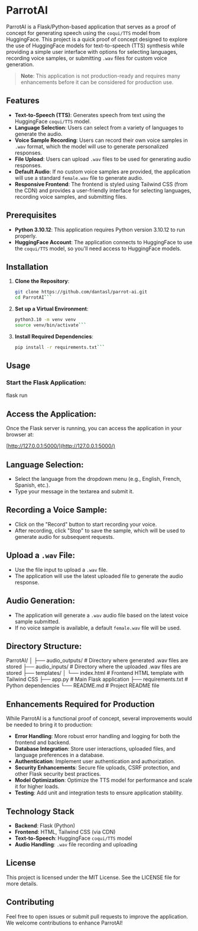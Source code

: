 # ParrotAI

ParrotAI is a Flask/Python-based application that serves as a proof of concept for generating speech using the `coqui/TTS` model from HuggingFace. This project is a quick proof of concept designed to explore the use of HuggingFace models for text-to-speech (TTS) synthesis while providing a simple user interface with options for selecting languages, recording voice samples, or submitting `.wav` files for custom voice generation.

> **Note**: This application is not production-ready and requires many enhancements before it can be considered for production use.

## Features

- **Text-to-Speech (TTS)**: Generates speech from text using the HuggingFace `coqui/TTS` model.
- **Language Selection**: Users can select from a variety of languages to generate the audio.
- **Voice Sample Recording**: Users can record their own voice samples in `.wav` format, which the model will use to generate personalized responses.
- **File Upload**: Users can upload `.wav` files to be used for generating audio responses.
- **Default Audio**: If no custom voice samples are provided, the application will use a standard `female.wav` file to generate audio.
- **Responsive Frontend**: The frontend is styled using Tailwind CSS (from the CDN) and provides a user-friendly interface for selecting languages, recording voice samples, and submitting files.

## Prerequisites

- **Python 3.10.12**: This application requires Python version 3.10.12 to run properly.
- **HuggingFace Account**: The application connects to HuggingFace to use the `coqui/TTS` model, so you'll need access to HuggingFace models.

## Installation

1. **Clone the Repository**:
   ```bash
   git clone https://github.com/dantasl/parrot-ai.git
   cd ParrotAI``` 
2. **Set up a Virtual Environment**:
    ```bash
    python3.10 -m venv venv
    source venv/bin/activate```
3. **Install Required Dependencies**:
    ```bash
    pip install -r requirements.txt```

## Usage

### Start the Flask Application:

flask run

## Access the Application:
Once the Flask server is running, you can access the application in your browser at:

[http://127.0.0.1:5000/](http://127.0.0.1:5000/)

## Language Selection:
- Select the language from the dropdown menu (e.g., English, French, Spanish, etc.).
- Type your message in the textarea and submit it.

## Recording a Voice Sample:
- Click on the "Record" button to start recording your voice.
- After recording, click "Stop" to save the sample, which will be used to generate audio for subsequent requests.

## Upload a `.wav` File:
- Use the file input to upload a `.wav` file.
- The application will use the latest uploaded file to generate the audio response.

## Audio Generation:
- The application will generate a `.wav` audio file based on the latest voice sample submitted.
- If no voice sample is available, a default `female.wav` file will be used.

## Directory Structure:

ParrotAI/
│
├── audio_outputs/            # Directory where generated .wav files are stored
├── audio_inputs/             # Directory where the uploaded .wav files are stored
├── templates/
│   └── index.html            # Frontend HTML template with Tailwind CSS
├── app.py                    # Main Flask application
├── requirements.txt          # Python dependencies
└── README.md                 # Project README file

## Enhancements Required for Production
While ParrotAI is a functional proof of concept, several improvements would be needed to bring it to production:

- **Error Handling**: More robust error handling and logging for both the frontend and backend.
- **Database Integration**: Store user interactions, uploaded files, and language preferences in a database.
- **Authentication**: Implement user authentication and authorization.
- **Security Enhancements**: Secure file uploads, CSRF protection, and other Flask security best practices.
- **Model Optimization**: Optimize the TTS model for performance and scale it for higher loads.
- **Testing**: Add unit and integration tests to ensure application stability.

## Technology Stack
- **Backend**: Flask (Python)
- **Frontend**: HTML, Tailwind CSS (via CDN)
- **Text-to-Speech**: HuggingFace `coqui/TTS` model
- **Audio Handling**: `.wav` file recording and uploading

## License
This project is licensed under the MIT License. See the LICENSE file for more details.

## Contributing
Feel free to open issues or submit pull requests to improve the application. We welcome contributions to enhance ParrotAI!
